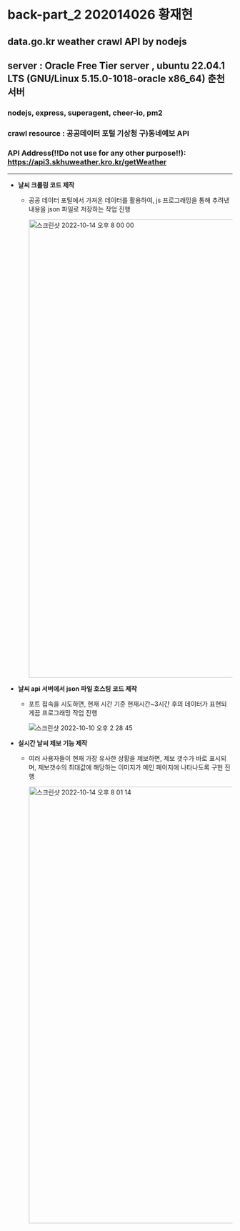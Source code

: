 # back-part_2 202014026 황재현
data.go.kr weather crawl API by nodejs
---
## server : Oracle Free Tier server , ubuntu 22.04.1 LTS (GNU/Linux 5.15.0-1018-oracle x86_64) 춘천서버
### nodejs, express, superagent, cheer-io, pm2
### crawl resource : 공공데이터 포털 기상청 구)동네예보 API
### API Address(!!Do not use for any other purpose!!): https://api3.skhuweather.kro.kr/getWeather
---


* **날씨 크롤링 코드 제작**

  * 공공 데이터 포털에서 가져온 데이터를 활용하여, js 프로그래밍을 통해 추려낸 내용을 json 파일로 저장하는 작업 진행
  
    <img width="1026" alt="스크린샷 2022-10-14 오후 8 00 00" src="https://user-images.githubusercontent.com/72461790/195831538-4d30e666-097c-44e2-8eb8-424934df6998.png">

* **날씨 api 서버에서 json 파일 호스팅 코드 제작**

  * 포트 접속을 시도하면, 현재 시간 기준 현재시간~3시간 후의 데이터가 표현되게끔 프로그래밍 작업 진행
  
    ![스크린샷 2022-10-10 오후 2 28 45](https://user-images.githubusercontent.com/83647215/194803592-600bd1e0-ecd9-4111-b740-c3f2251b0256.png)

* **실시간 날씨 제보 기능 제작**

  * 여러 사용자들이 현재 가장 유사한 상황을 제보하면, 제보 갯수가 바로 표시되며, 제보갯수의 최대값에 해당하는 이미지가 메인 페이지에 나타나도록 구현 진행
  
    <img width="978" alt="스크린샷 2022-10-14 오후 8 01 14" src="https://user-images.githubusercontent.com/72461790/195831747-d6af4efc-ce39-4985-845d-d5b6c8144fe2.png">



